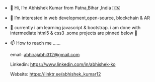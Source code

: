 - 👋 Hi, I’m Abhishek Kumar from Patna,Bihar ,India 🇮🇳
- 👀 I’m interested in web development,open-source, blockchain & AR
- 🌱 currently i am learning javascript & bootstrap. i am done with intermediate html5 & css3 .some projects are pinned below 🔻

- 📫 How to reach me ......

    email: abhirajabhi312@gmail.com
 
    Linkedin: https://www.linkedin.com/in/abhishek-ko
 
    Website: https://linktr.ee/abhishek_kumar12

<!---
abhiraj-ku/abhiraj-ku is a ✨ special ✨ repository because its `README.md` (this file) appears on your GitHub profile.
You can click the Preview link to take a look at your changes.
--->

